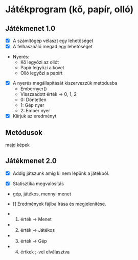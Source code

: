 # Játékprogram (kő, papír, olló)

## Játékmenet 1.0
- [x] A számítógép vélaszt egy lehetőséget
- [x] A felhasználó megad egy lehetőséget
- Nyerés:
	- Kő legyőzi az ollót
	- Papír legyőzi a követ
	- Olló legyőzi a papírt
- [x] A nyerés megállapítását kiszervezzük metódusba
    - Embernyer()
    - Visszaadott érték -> 0, 1, 2
    - 0: Döntetlen
    - 1: Gép nyer
    - 2: Ember nyer
- [x] Kiírjuk az eredményt
## Metódusok
majd képek

## Játékmenet 2.0
- [x] Addig játszunk amíg ki nem lépünk a játékból.
 
- [x] Statisztika megvalósítás
- gép, játékos, mennyi menet
- [] Eredmények fájlba írása és megjelenítése.

 - 1. érték -> Menet
 - 2. érték -> Játékos
 - 3. érték -> Gép
 - 4. értkek ;-vel elválasztva 
